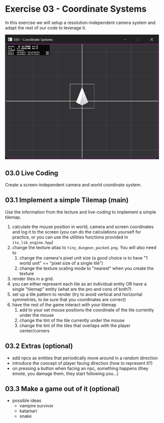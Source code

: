 # Exercise 03 - Coordinate Systems

In this exercise we will setup a resolution-independent camera system and adapt the rest of our code to leverage it.

![live_coding_result](../media/e03_0.png)

## 03.0 Live Coding

Create a screen-independent camera and world coordinate system.

## 03.1 Implement a simple Tilemap (main)

Use the information from the lecture and live-coding to implement a simple tilemap.

1. calculate the mouse position in world, camera and screen coordinates and log it to the screen (you can do the calculations yourself for practice, or you can use the utilities functions provided in `itu_lib_engine.hpp`)
1. change the texture atlas to `tiny_dungeon_packed.png`. You will also need to 
	1. change the camera's pixel unit size (a good choice is to have "1 world unit" == "pixel size of a single tile")
	1. change the texture scaling mode to "nearest" when you create the texture
1. render tiles in a grid.
 1. you can either represent each tile as an individual entity OR have a single "tilemap" entity (what are the pro and cons of both?)
 1. set up a tile pattern to render (try to avoid vertical and horizontal symmetries, to be sure that you coordinates are correct)
1. have the rest of the game interact with your tilemap
	1. add to your set mouse positions the coordinate of the tile currently under the mouse
	1. change the tint of the tile currently under the mouse
	1. change the tint of the tiles that overlaps with the player center/corners

## 03.2 Extras (optional)

- add npcs as entities that periodically move around in a random direction
- introduce the concept of player facing direction (how to represent it?)
- on pressing a button when facing an npc, something happens (they emote, you damage them, they start following you...)

## 03.3 Make a game out of it (optional)

- possible ideas
 	- vampire survivor
 	- katamari
 	- snake
